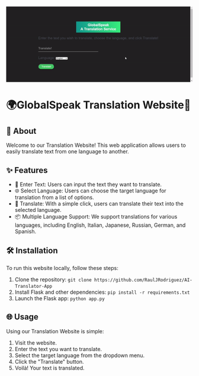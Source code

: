 ![Click to see how it works](https://github.com/RaulJRodriguez/AI-Translator-App/blob/main/HowItWorks.gif)
<h1>🌍GlobalSpeak Translation Website🌟</h1>
    <section>
        <h2>🚀 About</h2>
        <p>Welcome to our Translation Website! This web application allows users to easily translate text from one language to another.</p>
    </section>
    <section>
        <h2>✨ Features</h2>
        <ul>
            <li>📝 Enter Text: Users can input the text they want to translate.</li>
            <li>🌐 Select Language: Users can choose the target language for translation from a list of options.</li>
            <li>🔁 Translate: With a simple click, users can translate their text into the selected language.</li>
            <li>📦 Multiple Language Support: We support translations for various languages, including English, Italian, Japanese, Russian, German, and Spanish.</li>
        </ul>
    </section>
    <section>
        <h2>🛠️ Installation</h2>
        <p>To run this website locally, follow these steps:</p>
        <ol>
            <li>Clone the repository: <code>git clone https://github.com/RaulJRodriguez/AI-Translator-App</code></li>
            <li>Install Flask and other dependencies: <code>pip install -r requirements.txt</code></li>
            <li>Launch the Flask app: <code>python app.py</code></li>
        </ol>
    </section>
    <section>
        <h2>🌐 Usage</h2>
        <p>Using our Translation Website is simple:</p>
        <ol>
            <li>Visit the website.</li>
            <li>Enter the text you want to translate.</li>
            <li>Select the target language from the dropdown menu.</li>
            <li>Click the "Translate" button.</li>
            <li>Voilà! Your text is translated.</li>
        </ol>
    </section>
